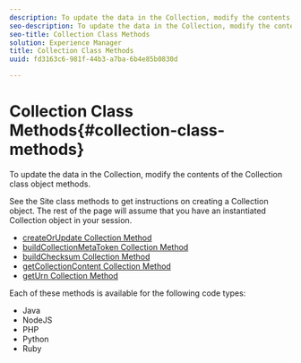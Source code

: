 ```yaml
---
description: To update the data in the Collection, modify the contents of the Collection class object methods.
seo-description: To update the data in the Collection, modify the contents of the Collection class object methods.
seo-title: Collection Class Methods
solution: Experience Manager
title: Collection Class Methods
uuid: fd3163c6-981f-44b3-a7ba-6b4e85b0830d

---
```


# Collection Class Methods{#collection-class-methods}

To update the data in the Collection, modify the contents of the Collection class object methods.

See the Site class methods to get instructions on creating a Collection object. The rest of the page will assume that you have an instantiated Collection object in your session.

* [createOrUpdate Collection Method](#r_createorupdate_collection_method) 
* [buildCollectionMetaToken Collection Method](#r_buildcollectionmetatoken_collection_method) 
* [buildChecksum Collection Method](#r_buildchecksum_collection_method) 
* [getCollectionContent Collection Method](#t_getcollectioncontent_collection_method) 
* [getUrn Collection Method](#r_geturn_collection_method)

Each of these methods is available for the following code types:

* Java
* NodeJS
* PHP
* Python
* Ruby

